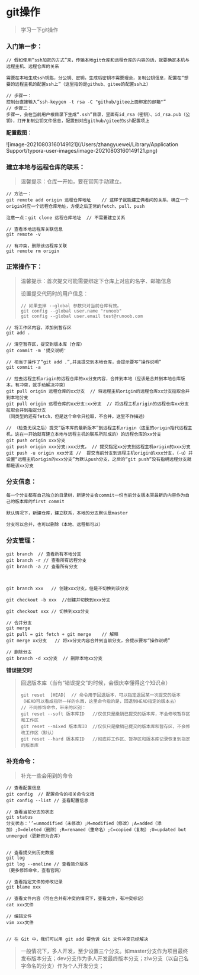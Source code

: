 # git操作

> 学习一下git操作

### 入门第一步：

```
// 假如使用“ssh加密的方式”来，传输本地git仓库和远程仓库的内容的话，就要确定本机与远程主机、远程仓库的关系

需要在本地生成ssh钥匙，分公钥、密钥。生成后密钥不需要理会，复制公钥信息，配置在“想要的远程主机的配置ssh上”（这里指的是github、gitee的配置ssh上）

// 步骤一：
控制台直接输入“ssh-keygen -t rsa -C "github/gitee上面绑定的邮箱"”
// 步骤二：
步骤一，会在当前用户根目录下生成“.ssh”目录，里面有id_rsa（密钥）、id_rsa.pub（公钥），打开复制公钥文件信息，配置到对应github/gitee的ssh配置项上 
```

  **配置截图：**

![image-20210803160149121](/Users/zhangyuewei/Library/Application Support/typora-user-images/image-20210803160149121.png)

### 建立本地与远程仓库的联系：

> 温馨提示：仓库一开始，要在官网手动建立。

```
// 方法一：
git remote add origin 远程仓库地址    // 这样子就能建立俩者间的关系，确立一个origin对应一个远程仓库地址，方便之后正常的fetch、pull、push

注意一点：git clone 远程仓库地址  // 不需要建立关系

// 查看本地远程库关联信息
git remote -v

// 有冲突，删除该远程库关联
git remote rm origin
```

### 正常操作下：

> 温馨提示：首次提交可能需要绑定下仓库上对应的名字、邮箱信息
>
> 设置提交代码时的用户信息：
>
> ```
> // 如果去掉 --global 参数只对当前仓库有效。
> git config --global user.name "runoob"
> git config --global user.email test@runoob.com
> ```

```
// 将工作区内容，添加到暂存区
git add . 

// 清空暂存区，提交到版本库（仓库）
git commit -m '提交说明'

// 相当于操作了“git add .”,并且提交到本地仓库，会提示要写“操作说明”
git commit -a

// 拉去远程主机origin的远程仓库的xx分支内容，合并到本地（应该是合并到本地仓库版本，有冲突，就手动解决冲突）
git pull origin 远程仓库的xx分支  // 将远程主机origin的远程仓库xx分支拉取合并到本地分支
git pull origin 远程仓库的xx分支:xx分支  // 将远程主机origin的远程仓库xx分支拉取合并到指定分支
（同类型的还有fetch，但是这个命令只拉取，不合并。这里不作描述）

// （检查无误之后）提交“版本库的最新版本”到远程主机origin（这里的origin指代远程主机，这在一开始就有建立本地与远程主机的联系所形成的）的远程仓库的xx分支
git push origin xxx分支
git push origin xxx分支:xxx分支。 // 提交指定xx分支到远程主机origin的xxx分支
git push -u origin xxx分支 //  提交当前分支到远程主机origin的xxx分支，（-u）并设置“远程主机origin的xxx分支”为默认push分支，之后的“git push”没有指明远程分支就都是该xx分支
```

### 分支信息：

```
每一个分支都有自己独立的目录树，新建分支会commit一份当前分支版本哭最新的内容作为自己的版本库的first commit

默认情况下，新建仓库，建立联系，本地的分支默认是master

分支可以合并，也可以删除（本地、远程都可以）
```

### 分支管理：

```
git branch  // 查看所有本地分支
git branch -r // 查看所有远程分支
git branch -a // 查看所有分支



git branch xxx   // 创建xxx分支，但是不切换到该分支

git checkout -b xxx  //创建并切换到xxx分支

git checkout xxx // 切换到xxx分支

// 合并分支
git merge
git pull = git fetch + git merge    // 解释
git merge xx分支   // 将xx分支内容合并到当前分支，会提示要写“操作说明”

// 删除分支
git branch -d xx分支  // 删除本地xx分支
```

**错误提交时**

> 回退版本库（当有“错误提交”的时候，会很庆幸懂得这个知识点）
>
> ```
> git reset  [HEAD]  // 命令用于回退版本，可以指定退回某一次提交的版本（HEAD可以看成指针一样的东西，这里命令指的是，回退到HEAD指定的版本去）
> // 不同修饰命令，带来的区别：
> git reset --soft 版本库ID   //仅仅只是撤销已提交的版本库，不会修改暂存区和工作区
> git reset --mixed 版本库ID  //仅仅只是撤销已提交的版本库和暂存区，不会修改工作区（默认）
> git reset --hard 版本库ID   //彻底将工作区、暂存区和版本库记录恢复到指定的版本库
> ```



### 补充命令：

> 补充一些会用到的命令

```
// 查看配置信息
git config  // 配置命令的相关命令文档
git config --list // 查看配置信息

// 查看当前分支的状态
git status
分支状态：‘’=unmodified（未修改）;M=modified（修改）;A=added（添加）;D=deleted（删除）;R=renamed（重命名）;C=copied（复制）;U=updated but unmerged（更新但为合并）


// 查看提交到历史数据
git log
git log --oneline // 查看简介版本
（更多修饰命令，查看官网）

// 查看指定文件的修改记录
git blame xxx

// 查看文件内容（可在合并有冲突的情况下，查看文件，有冲突标记）
cat xxx文件

// 编辑文件
vim xxx文件


// 在 Git 中，我们可以用 git add 要告诉 Git 文件冲突已经解决
```

> 一般情况下，多人开发，至少设置三个分支。如master分支作为项目最终发布版本分支；dev分支作为多人开发最终版本分支；zlw分支（以自己名字命名的分支）作为个人开发分支；

